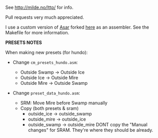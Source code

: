See http://milde.no/lttp/ for info.

Pull requests very much appreciated.

I use a custom version of [Asar](https://github.com/AndreaOrru/Asar) forked [here](https://github.com/helgefmi/Asar) as an assembler. See the Makefile for more information.

**PRESETS NOTES**

When making new presets (for hundo):

- Change `cm_presets_hundo.asm`:
    - Outside Swamp -> Outside Ice
    - Outside Ice -> Outside Mire
    - Outside Mire -> Outside Swamp

- Change `preset_data_hundo.asm`:
    - SRM: Move Mire before Swamp manually
    - Copy (both presets & sram)
        - outside_ice -> outside_swamp
        - outside_mire -> outside_ice
        - outside_swamp -> outside_mire
      DONT copy the "Manual changes" for SRAM. They're where they should be already.
